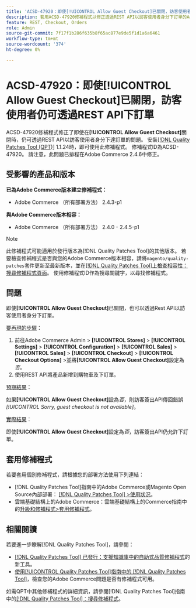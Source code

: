 ```yaml
---
title: 'ACSD-47920：即使[!UICONTROL Allow Guest Checkout]已關閉，訪客使用者仍可透過REST API下訂單'
description: 套用ACSD-47920修補程式以修正透過REST API以訪客使用者身分下訂單的Adobe Commerce問題，即使[!UICONTROL Allow Guest Checkout]已關閉亦然。
feature: REST, Checkout, Orders
role: Admin
source-git-commit: 7f17f1b286f635b8f65ac877e9de5f1d1a6a6461
workflow-type: tm+mt
source-wordcount: '374'
ht-degree: 0%

---
```


# ACSD-47920：即使&#x200B;**[!UICONTROL Allow Guest Checkout]**&#x200B;已關閉，訪客使用者仍可透過REST API下訂單

ACSD-47920修補程式修正了即使在&#x200B;**[!UICONTROL Allow Guest Checkout]**&#x200B;關閉時，仍可透過REST API以訪客使用者身分下達訂單的問題。 安裝[[!DNL Quality Patches Tool (QPT)]](https://experienceleague.adobe.com/en/docs/commerce-knowledge-base/kb/announcements/commerce-announcements/magento-quality-patches-released-new-tool-to-self-serve-quality-patches) 1.1.24時，即可使用此修補程式。 修補程式ID為ACSD-47920。 請注意，此問題已排程在Adobe Commerce 2.4.6中修正。

## 受影響的產品和版本

**已為Adobe Commerce版本建立修補程式：**

* Adobe Commerce （所有部署方法） 2.4.3-p1

**與Adobe Commerce版本相容：**

* Adobe Commerce （所有部署方法） 2.4.0 - 2.4.5-p1

>[!NOTE]
>
>此修補程式可能適用於發行版本為[!DNL Quality Patches Tool]的其他版本。 若要檢查修補程式是否與您的Adobe Commerce版本相容，請將`magento/quality-patches`套件更新至最新版本，並在[[!DNL Quality Patches Tool]上檢查相容性：搜尋修補程式頁面](https://experienceleague.adobe.com/tools/commerce-quality-patches/index.html)。 使用修補程式ID作為搜尋關鍵字，以尋找修補程式。

## 問題

即使&#x200B;**[!UICONTROL Allow Guest Checkout]**&#x200B;已關閉，也可以透過Rest API以訪客使用者身分下訂單。

<u>要再現的步驟</u>：

1. 前往Adobe Commerce Admin > **[!UICONTROL Stores]** > **[!UICONTROL Settings]** > **[!UICONTROL Configuration]** > **[!UICONTROL Sales]** > **[!UICONTROL Sales]** > **[!UICONTROL Checkout]** > **[!UICONTROL Checkout Options]** >並將&#x200B;**[!UICONTROL Allow Guest Checkout]**&#x200B;設定為&#x200B;_否_。
1. 使用REST API將產品新增到購物車及下訂單。

<u>預期結果</u>：

如果&#x200B;**[!UICONTROL Allow Guest Checkout]**&#x200B;設為&#x200B;_否_，則訪客簽出API傳回錯誤&#x200B;*[!UICONTROL Sorry, guest checkout is not available]*。

<u>實際結果</u>：

即使&#x200B;**[!UICONTROL Allow Guest Checkout]**&#x200B;設定為&#x200B;_否_，訪客簽出API仍允許下訂單。

## 套用修補程式

若要套用個別修補程式，請根據您的部署方法使用下列連結：

* [!DNL Quality Patches Tool]指南中的Adobe Commerce或Magento Open Source內部部署： [[!DNL Quality Patches Tool] >使用狀況](https://experienceleague.adobe.com/docs/commerce-operations/tools/quality-patches-tool/usage.html)。
* 雲端基礎結構上的Adobe Commerce：雲端基礎結構上的Commerce指南中的[升級和修補程式>套用修補程式](https://experienceleague.adobe.com/docs/commerce-cloud-service/user-guide/develop/upgrade/apply-patches.html)。

## 相關閱讀

若要進一步瞭解[!DNL Quality Patches Tool]，請參閱：

* [[!DNL Quality Patches Tool] 已發行：支援知識庫中的自助式品質修補程式](https://experienceleague.adobe.com/en/docs/commerce-knowledge-base/kb/announcements/commerce-announcements/magento-quality-patches-released-new-tool-to-self-serve-quality-patches)的新工具。
* [使用[!UICONTROL Quality Patches Tool]指南中的 [!DNL Quality Patches Tool]](/help/tools/quality-patches-tool/patches-available-in-qpt/check-patch-for-magento-issue-with-magento-quality-patches.md)，檢查您的Adobe Commerce問題是否有修補程式可用。


如需QPT中其他修補程式的詳細資訊，請參閱[!DNL Quality Patches Tool]指南中的[[!DNL Quality Patches Tool]：搜尋修補程式](https://experienceleague.adobe.com/tools/commerce-quality-patches/index.html)。
